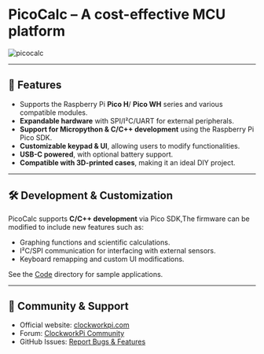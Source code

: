 # PicoCalc – A cost-effective MCU platform


![picocalc](https://github.com/clockworkpi/PicoCalc/blob/master/wiki/PicoCalc.png)


---

## 📌 Features
- Supports the Raspberry Pi **Pico H**/ **Pico WH** series and various compatible modules.
- **Expandable hardware** with SPI/I²C/UART for external peripherals.
- **Support for Micropython & C/C++ development** using the Raspberry Pi Pico SDK.
- **Customizable keypad & UI**, allowing users to modify functionalities.
- **USB-C powered**, with optional battery support.
- **Compatible with 3D-printed cases**, making it an ideal DIY project.

---
## 🛠 Development & Customization  

PicoCalc supports **C/C++ development** via Pico SDK,The firmware can be modified to include new features such as:

- Graphing functions and scientific calculations.
- I²C/SPI communication for interfacing with external sensors.
- Keyboard remapping and custom UI modifications. 


See the [Code](https://github.com/clockworkpi/PicoCalc/tree/master/Code) directory for sample applications.

---

## 📢 Community & Support  
- Official website: [clockworkpi.com](https://forum.clockworkpi.com/)
- Forum: [ClockworkPi Community](https://forum.clockworkpi.com/)
- GitHub Issues: [Report Bugs & Features](https://github.com/clockworkpi/PicoCalc/issues)


